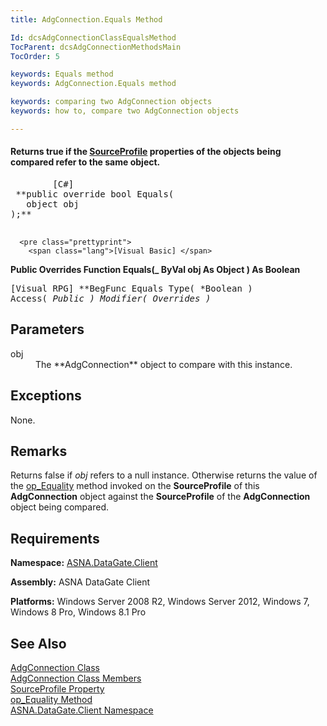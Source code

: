 ```yaml
---
title: AdgConnection.Equals Method

Id: dcsAdgConnectionClassEqualsMethod
TocParent: dcsAdgConnectionMethodsMain
TocOrder: 5

keywords: Equals method
keywords: AdgConnection.Equals method

keywords: comparing two AdgConnection objects
keywords: how to, compare two AdgConnection objects

---
```


#### Returns <span> **true** </span> if the [SourceProfile](adg-connection-class-source-profile-property.html) properties of the objects being compared refer to the same object. 
<pre class="prettyprint">
        <span class="lang">[C#]</span>
 **public override bool Equals(
   object obj
);** 
      </pre>
      <pre class="prettyprint">
        <span class="lang">[Visual Basic] </span>
 **Public Overrides Function Equals(_
 ByVal obj As Object
) As Boolean** 
      </pre>
      <pre class="prettyprint">
        <span class="lang">[Visual RPG]</span>
 **BegFunc Equals Type( *Boolean ) Access( *Public ) Modifier( *Overrides )** 
      </pre>

## Parameters

<dl>
        <dt>obj
					</dt>
        <dd>The **AdgConnection**  object to compare with this instance.
					</dd>
</dl>

## Exceptions

None.
## Remarks

Returns<span> false</span> if <span> *obj* </span> refers to a null instance. Otherwise returns the value of the [ op_Equality](adg-connectionclassop-equality-method.html) method invoked on the <span> **SourceProfile** </span> of this <span> **AdgConnection** </span> object against the **SourceProfile** of the **AdgConnection** object being compared. 
## Requirements

<span> **Namespace:** [ASNA.DataGate.Client](datagate-client-namespace.html) </span> 

<span> **Assembly:** ASNA DataGate Client</span> 

<span> **Platforms:** Windows Server 2008 R2, Windows Server 2012, Windows 7, Windows 8 Pro, Windows 8.1 Pro</span> 
## See Also


[AdgConnection Class](adg-connection-class.html)
      <br />
[AdgConnection Class Members](adg-connection-members.html)
      <br />
[SourceProfile Property](adg-connection-class-source-profile-property.html)
      <br />
[op_Equality Method](source-profile-classop-equality-method.html)
      <br />
[ASNA.DataGate.Client Namespace](datagate-client-namespace.html)

